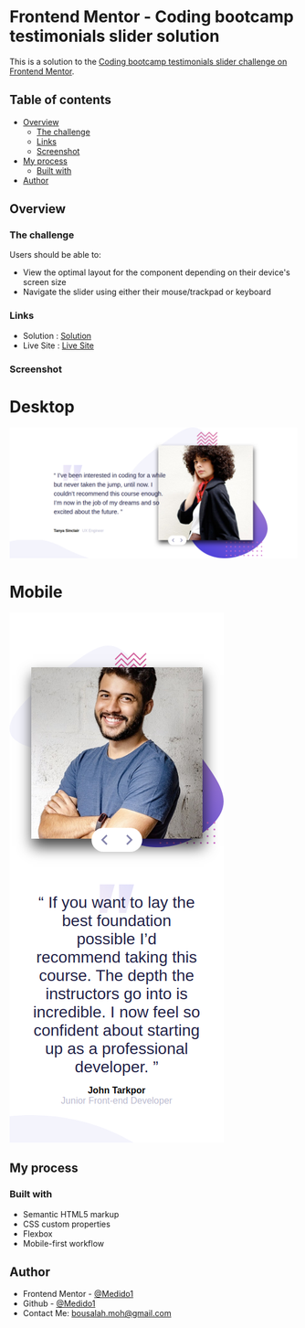 # Frontend Mentor - Coding bootcamp testimonials slider solution

This is a solution to the [Coding bootcamp testimonials slider challenge on Frontend Mentor](https://www.frontendmentor.io/challenges/coding-bootcamp-testimonials-slider-4FNyLA8JL).
## Table of contents

- [Overview](#overview)
  - [The challenge](#the-challenge)
  - [Links](#links)
  - [Screenshot](#screenshot)
- [My process](#my-process)
  - [Built with](#built-with)
- [Author](#author)

## Overview

### The challenge

Users should be able to:

- View the optimal layout for the component depending on their device's screen size
- Navigate the slider using either their mouse/trackpad or keyboard

### Links
- Solution : [Solution](https://github.com/Medido1/Frontend-Mentor-Coding-Bootcamp-Testimonials-Slider)
- Live Site : [Live Site](https://medido1.github.io/Frontend-Mentor-Coding-Bootcamp-Testimonials-Slider/)

### Screenshot
  # Desktop
  ![](./screenshots/desktopss.png)
  # Mobile
  ![](./screenshots/mobiless.png)
## My process
### Built with
- Semantic HTML5 markup
- CSS custom properties
- Flexbox
- Mobile-first workflow

## Author

- Frontend Mentor - [@Medido1](https://www.frontendmentor.io/profile/Medido1)
- Github - [@Medido1](https://github.com/Medido1)
- Contact Me: bousalah.moh@gmail.com

